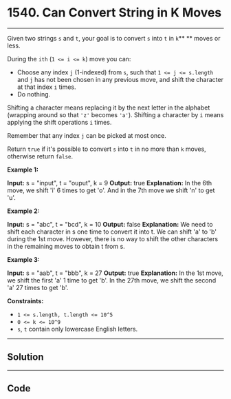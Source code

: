 # 1540. Can Convert String in K Moves

---

Given two strings `s` and `t`, your goal is to convert `s` into `t` in `k`** ** moves or less.

During the `ith` (`1 <= i <= k`) move you can:

  * Choose any index `j` (1-indexed) from `s`, such that `1 <= j <= s.length` and `j` has not been chosen in any previous move, and shift the character at that index `i` times.
  * Do nothing.



Shifting a character means replacing it by the next letter in the alphabet (wrapping around so that `'z'` becomes `'a'`). Shifting a character by `i` means applying the shift operations `i` times.

Remember that any index `j` can be picked at most once.

Return `true` if it's possible to convert `s` into `t` in no more than `k` moves, otherwise return `false`.

 

**Example 1:**


**Input:** s = "input", t = "ouput", k = 9
**Output:** true
**Explanation:** In the 6th move, we shift 'i' 6 times to get 'o'. And in the 7th move we shift 'n' to get 'u'.


**Example 2:**


**Input:** s = "abc", t = "bcd", k = 10
**Output:** false
**Explanation:** We need to shift each character in s one time to convert it into t. We can shift 'a' to 'b' during the 1st move. However, there is no way to shift the other characters in the remaining moves to obtain t from s.


**Example 3:**


**Input:** s = "aab", t = "bbb", k = 27
**Output:** true
**Explanation:** In the 1st move, we shift the first 'a' 1 time to get 'b'. In the 27th move, we shift the second 'a' 27 times to get 'b'.


 

**Constraints:**

  * `1 <= s.length, t.length <= 10^5`
  * `0 <= k <= 10^9`
  * `s`, `t` contain only lowercase English letters.

---

## Solution



---

## Code
```python


```